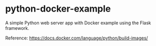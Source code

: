 # python-docker-example
A simple Python web server app with Docker example using the Flask framework. 

Reference: https://docs.docker.com/language/python/build-images/


